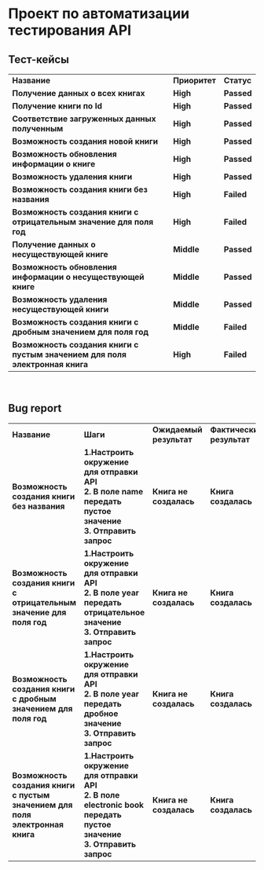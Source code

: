 # Проект по автоматизации тестирования API
## Тест-кейсы
<table width="100%" border='0'>
   <tr> 
    <td valign="middle"><strong>Название</strong></td><td valign="middle"><strong>Приоритет</strong></td><td valign="middle"><strong>Статус</strong></td></tr>
   <td valign="middle"><strong>Получение данных о всех книгах</strong></td><td valign="middle"><strong>High</strong></td><td valign="middle"><strong>Passed</strong></td></tr>
   <td valign="middle"><strong>Получение книги по Id</strong></td><td valign="middle"><strong>High</strong></td><td valign="middle"><strong>Passed</strong></td></tr>
<td valign="middle"><strong>Соответствие загруженных данных полученным</strong></td><td valign="middle"><strong>High</strong></td><td valign="middle"><strong>Passed</strong></td></tr>
<td valign="middle"><strong>Возможность создания новой книги</strong></td><td valign="middle"><strong>High</strong></td><td valign="middle"><strong>Passed</strong></td></tr>
<td valign="middle"><strong>Возможность обновления информации о книге</strong></td><td valign="middle"><strong>High</strong></td><td valign="middle"><strong>Passed</strong></td></tr>
<td valign="middle"><strong>Возможность удаления книги</strong></td><td valign="middle"><strong>High</strong></td><td valign="middle"><strong>Passed</strong></td></tr>
<td valign="middle"><strong>Возможность создания книги без названия</strong></td><td valign="middle"><strong>High</strong></td><td valign="middle"><strong>Failed</strong></td></tr>
<td valign="middle"><strong>Возможность создания книги с отрицательным значение для поля год</strong></td><td valign="middle"><strong>High</strong></td><td valign="middle"><strong>Failed</strong></td></tr>
<td valign="middle"><strong>Получение данных о несуществующей книге</strong></td><td valign="middle"><strong>Middle</strong></td><td valign="middle"><strong>Passed</strong></td></tr>
<td valign="middle"><strong>Возможность обновления информации о несуществующей книге</strong></td><td valign="middle"><strong>Middle</strong></td><td valign="middle"><strong>Passed</strong></td></tr>
<td valign="middle"><strong>Возможность удаления несуществующей книги</strong></td><td valign="middle"><strong>Middle</strong></td><td valign="middle"><strong>Passed</strong></td></tr>
<td valign="middle"><strong>Возможность создания книги с дробным значением для поля год</strong></td><td valign="middle"><strong>Middle</strong></td><td valign="middle"><strong>Failed</strong></td></tr>
<td valign="middle"><strong>Возможность создания книги с пустым значением для поля электронная книга</strong></td><td valign="middle"><strong>High</strong></td><td valign="middle"><strong>Failed</strong></td></tr>
   </tr>
  </table>
  </br>

## Bug report
<table width="100%" border='0'>
   <tr> 
    <td valign="middle"><strong>Название</strong></td><td valign="middle"><strong>Шаги</strong></td><td valign="middle"><strong>Ожидаемый результат</strong></td><td valign="middle"><strong>Фактический результат</strong></td><td valign="middle"><strong>Критичность</strong></td></tr>
 <td valign="middle"><strong>Возможность создания книги без названия</strong></td><td valign="middle"><strong>1.Настроить окружение для отправки API<br>2. В поле name передать пустое значение<br>3. Отправить запрос</strong></td><td valign="middle"><strong>Книга не создалась</strong></td><td valign="middle"><strong>Книга создалась</strong></td><td valign="middle"><strong>High</strong></td></tr>
  <td valign="middle"><strong>Возможность создания книги с отрицательным значение для поля год</strong></td><td valign="middle"><strong>1.Настроить окружение для отправки API<br>2. В поле year передать отрицательное значение<br>3. Отправить запрос</strong></td><td valign="middle"><strong>Книга не создалась</strong></td><td valign="middle"><strong>Книга создалась</strong></td><td valign="middle"><strong>High</strong></td></tr>
    <td valign="middle"><strong>Возможность создания книги с дробным значением для поля год</strong></td><td valign="middle"><strong>1.Настроить окружение для отправки API<br>2. В поле year передать дробное значение<br>3. Отправить запрос</strong></td><td valign="middle"><strong>Книга не создалась</strong></td><td valign="middle"><strong>Книга создалась</strong></td><td valign="middle"><strong>Middle</strong></td></tr>
    <td valign="middle"><strong>Возможность создания книги с пустым значением для поля электронная книга</strong></td><td valign="middle"><strong>1.Настроить окружение для отправки API<br>2. В поле electronic book передать пустое значение<br>3. Отправить запрос</strong></td><td valign="middle"><strong>Книга не создалась</strong></td><td valign="middle"><strong>Книга создалась</strong></td><td valign="middle"><strong>High</strong></td></tr>
   </tr>
  </table>
  </br>

